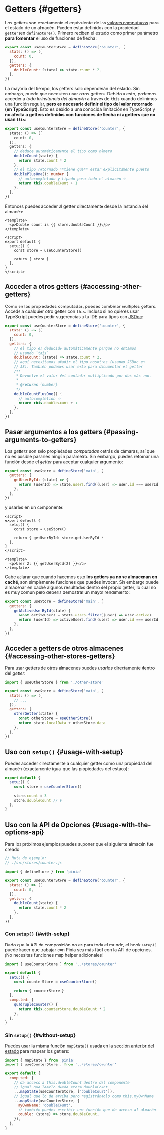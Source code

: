 # Getters {#getters}

<VueSchoolLink
  href="https://vueschool.io/lessons/getters-in-pinia"
  title="Learn all about getters in Pinia"
/>

Los getters son exactamente el equivalente de los [valores computados](https://vuejs.org/guide/essentials/computed.html) para el estado de un almacén. Pueden estar definidos con la propiedad `getters`en `defineStore()`. Primero reciben el estado como primer parámetro **para fomentar** el uso de funciones de flecha:

```js
export const useCounterStore = defineStore('counter', {
  state: () => ({
    count: 0,
  }),
  getters: {
    doubleCount: (state) => state.count * 2,
  },
})
```

La mayoría del tiempo, los getters solo dependerán del estado. Sin embargo, puede que necesiten usar otros getters. Debido a esto, podemos acceder a _toda la instancia del almacén_ a través de `this` cuando definimos una función regular, **pero es necesario definir el tipo del valor retornado (en TypeScript)**. Esto es debido a una conocida limitación en TypeScript y **no afecta a getters definidos con funciones de flecha ni a getters que no usan `this`**:

```ts
export const useCounterStore = defineStore('counter', {
  state: () => ({
    count: 0,
  }),
  getters: {
    // deduce automáticamente el tipo como número
    doubleCount(state) {
      return state.count * 2
    },
    // el tipo retornado **tiene que** estar explícitamente puesto
    doublePlusOne(): number {
      // autocompletado y tipado para todo el almacén ✨
      return this.doubleCount + 1
    },
  },
})
```

Entonces puedes acceder al getter directamente desde la instancia del almacén:

```vue
<template>
  <p>Double count is {{ store.doubleCount }}</p>
</template>

<script>
export default {
  setup() {
    const store = useCounterStore()

    return { store }
  },
}
</script>
```

## Acceder a otros getters {#accessing-other-getters}

Como en las propiedades computadas, puedes combinar multiples getters. Accede a cualquier otro getter con `this`. Incluso si no quieres usar TypeScript puedes pedir sugerencias a tu IDE para tipos con [JSDoc](https://jsdoc.app/tags-returns.html):

```js
export const useCounterStore = defineStore('counter', {
  state: () => ({
    count: 0,
  }),
  getters: {
    // el tipo es deducido automáticamente porque no estamos 
    // usando `this`
    doubleCount: (state) => state.count * 2,
    // aquí necesitamos añadir el tipo nosotros (usando JSDoc en 
    // JS). También podemos usar esto para documentar el getter
    /**
     * Devuelve el valor del contador multiplicado por dos más uno.
     *
     * @returns {number}
     */
    doubleCountPlusOne() {
      // autocompletion ✨
      return this.doubleCount + 1
    },
  },
})
```

## Pasar argumentos a los getters {#passing-arguments-to-getters}

Los _getters_ son solo propiedades _computadas_ detrás de cámaras, así que no es posible pasarles ningún parámetro. Sin embargo, puedes retornar una función desde el _getter_ para aceptar cualquier argumento:

```js
export const useStore = defineStore('main', {
  getters: {
    getUserById: (state) => {
      return (userId) => state.users.find((user) => user.id === userId)
    },
  },
})
```

y usarlos en un componente:

```vue
<script>
export default {
  setup() {
    const store = useStore()

    return { getUserById: store.getUserById }
  },
}
</script>

<template>
  <p>User 2: {{ getUserById(2) }}</p>
</template>
```

Cabe aclarar que cuando hacemos esto **los getters ya no se almacenan en caché**, son simplemente funciones que puedes invocar. Sin embargo puede almacenar en caché algunos resultados dentro del propio getter, lo cual no es muy común pero debería demostrar un mayor rendimiento:

```js
export const useStore = defineStore('main', {
  getters: {
    getActiveUserById(state) {
      const activeUsers = state.users.filter((user) => user.active)
      return (userId) => activeUsers.find((user) => user.id === userId)
    },
  },
})
```

## Acceder a getters de otros almacenes {#accessing-other-stores-getters}

Para usar getters de otros almacenes puedes _usarlos_ directamente dentro del _getter_:

```js
import { useOtherStore } from './other-store'

export const useStore = defineStore('main', {
  state: () => ({
    // ...
  }),
  getters: {
    otherGetter(state) {
      const otherStore = useOtherStore()
      return state.localData + otherStore.data
    },
  },
})
```

## Uso con `setup()` {#usage-with-setup}

Puedes acceder directamente a cualquier getter como una propiedad del almacén (exactamente igual que las propiedades del estado):

```js
export default {
  setup() {
    const store = useCounterStore()

    store.count = 3
    store.doubleCount // 6
  },
}
```

## Uso con la API de Opciones {#usage-with-the-options-api}

<VueSchoolLink
  href="https://vueschool.io/lessons/access-pinia-getters-in-the-options-api"
  title="Access Pinia Getters via the Options API"
/>

Para los próximos ejemplos puedes suponer que el siguiente almacén fue creado:

```js
// Ruta de ejemplo:
// ./src/stores/counter.js

import { defineStore } from 'pinia'

export const useCounterStore = defineStore('counter', {
  state: () => ({
    count: 0,
  }),
  getters: {
    doubleCount(state) {
      return state.count * 2
    },
  },
})
```

### Con `setup()` {#with-setup}

Dado que la API de composición no es para todo el mundo, el hook `setup()` puede hacer que trabajar con Pinia sea más fácil con la API de opciones. ¡No necesitas funciones map helper adicionales!

```js
import { useCounterStore } from '../stores/counter'

export default {
  setup() {
    const counterStore = useCounterStore()

    return { counterStore }
  },
  computed: {
    quadrupleCounter() {
      return this.counterStore.doubleCount * 2
    },
  },
}
```

### Sin `setup()` {#without-setup}

Puedes usar la misma función `mapState()` usada en la [sección anterior del estado](./state.md#options-api) para mapear los getters:

```js
import { mapState } from 'pinia'
import { useCounterStore } from '../stores/counter'

export default {
  computed: {
    // da acceso a this.doubleCount dentro del componente
    // igual que leerlo desde store.doubleCount
    ...mapState(useCounterStore, ['doubleCount']),
    // igual que lo de arriba pero registrándolo como this.myOwnName
    ...mapState(useCounterStore, {
      myOwnName: 'doubleCount',
      // también puedes escribir una función que de acceso al almacén
      double: (store) => store.doubleCount,
    }),
  },
}
```

